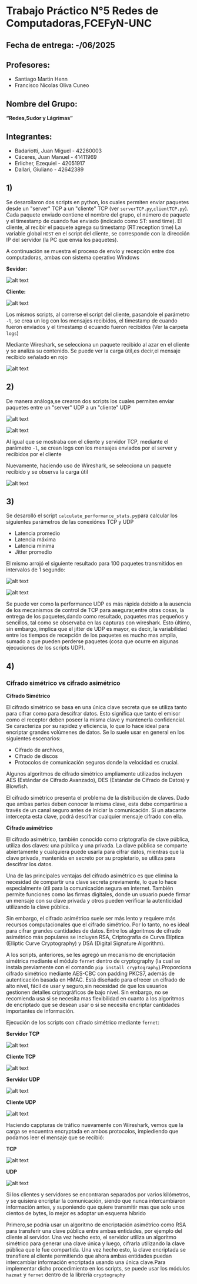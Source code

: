 # Trabajo Práctico N°5 Redes de Computadoras,FCEFyN-UNC #
## Fecha de entrega: -/06/2025 ##

</div>

## Profesores: ##
- Santiago Martin Henn
- Francisco Nicolas Oliva Cuneo

## Nombre del Grupo: ##
**“Redes,Sudor y Lágrimas”**

## Integrantes: ##
- Badariotti, Juan Miguel - 42260003
- Cáceres, Juan Manuel - 41411969
- Erlicher, Ezequiel - 42051917
- Dallari, Giuliano - 42642389


## 1) ##

Se desarollaron dos scripts en python, los cuales permiten enviar paquetes desde un "server" TCP a un "cliente" TCP (ver `serverTCP.py`,`clientTCP.py`). Cada paquete enviado contiene el nombre del grupo, el número de paquete y el timestamp de cuando fue enviado (indicado como ST: send time). El cliente, al recibir el paquete agrega su timestamp (RT:reception time) La variable global `HOST` en el script del cliente, se corresponde con la dirección IP del servidor (la PC que envía los paquetes). 

A continuación se muestra el proceso de envío y recepción entre dos computadoras, ambas con sistema operativo Windows

**Sevidor:**

![alt text](images/serverTCP.jpeg)



**Cliente:**

![alt text](images/ClientTCP.jpeg)


Los mismos scripts, al correrse el script del cliente, pasandole el parámetro `-l`, se crea un log con los mensajes recibidos, el timestamp de cuando fueron enviados y el timestamp d ecuando fueron recibidos (Ver la carpeta `logs`)



Mediante Wireshark, se selecciona un paquete recibido al azar en el cliente y se analiza su contenido.
Se puede ver la carga útil,es decir,el mensaje recibido señalado en rojo

![alt text](images/TCP_packet_content.jpeg)



## 2) ##

De manera análoga,se crearon dos scripts los cuales permiten enviar paquetes entre un "server" UDP a un "cliente" UDP

![alt text](images/serverUDP.jpeg)


![alt text](images/ClientUDP.jpeg)


Al igual que se mostraba con el cliente y servidor TCP, mediante el parámetro `-l`, se crean logs con los mensajes enviados por el server y recibidos por el cliente


Nuevamente, haciendo uso de Wireshark, se selecciona un paquete recibido y se observa la carga útil

![alt text](images/UDP_packet_content.jpeg)

## 3) ##

Se desarolló el script `calculate_performance_stats.py`para calcular los siguientes parámetros de las
conexiónes TCP y UDP

- Latencia promedio
- Latencia máxima
- Latencia mínima
- Jitter promedio 

El mismo arrojó el siguiente resultado para 100 paquetes transmitidos en intervalos de 1 segundo:


![alt text](images/stats_script_run.jpeg)

![alt text](images/performance_comparative_table.png)


Se puede ver como la performance UDP es más rápida debido a la ausencia de los mecanismos de control de TCP para asegurar,entre otras cosas, la entrega de los paquetes,dando como resultado, paquetes mas pequeños y sencillos, tal como se observaba en las capturas con wireshark. Esto último, sin embargo, implica que el jitter de UDP es mayor, es decir, la variabilidad entre los tiempos de recepción de los paquetes es mucho mas amplia, sumado a que pueden perderse paquetes (cosa que ocurre en algunas ejecuciones de los scripts UDP). 

## 4) ##

### Cifrado simétrico vs cifrado asimétrico ###

**Cifrado Simétrico**

El cifrado simétrico se basa en una única clave secreta que se utiliza tanto para cifrar como para descifrar datos. Esto significa que tanto el emisor como el receptor deben poseer la misma clave y mantenerla confidencial. Se caracteriza por su rapidez y eficiencia, lo que lo hace ideal para encriptar grandes volúmenes de datos. Se lo suele usar en general en los siguientes escenarios: 

- Cifrado de archivos, 
- Cifrado de discos  
- Protocolos de comunicación seguros donde la velocidad es crucial. 

Algunos algoritmos de cifrado simétrico ampliamente utilizados incluyen AES (Estándar de Cifrado Avanzado), DES (Estándar de Cifrado de Datos) y Blowfish.

El cifrado simétrico presenta el problema de la distribución de claves. Dado que ambas partes deben conocer la misma clave, esta debe compartirse a través de un canal seguro antes de iniciar la comunicación. Si un atacante intercepta esta clave, podrá descifrar cualquier mensaje cifrado con ella.

**Cifrado asimétrico**

El cifrado asimétrico, también conocido como criptografía de clave pública, utiliza dos claves: una pública y una privada. La clave pública se comparte abiertamente y cualquiera puede usarla para cifrar datos, mientras que la clave privada, mantenida en secreto por su propietario, se utiliza para descifrar los datos.

Una de las principales ventajas del cifrado asimétrico es que elimina la necesidad de compartir una clave secreta previamente, lo que lo hace especialmente útil para la comunicación segura en internet. También permite funciones como las firmas digitales, donde un usuario puede firmar un mensaje con su clave privada y otros pueden verificar la autenticidad utilizando la clave pública.

Sin embargo, el cifrado asimétrico suele ser más lento y requiere más recursos computacionales que el cifrado simétrico. Por lo tanto, no es ideal para cifrar grandes cantidades de datos. Entre los algoritmos de cifrado asimétrico más populares se incluyen RSA, Criptografía de Curva Elíptica (Elliptic Curve Cryptography) y DSA (Digital Signature Algorithm).


A los scripts, anteriores, se les agregó un mecanismo de encriptación simétrica mediante el módulo `fernet` dentro de cryptography (la cual se instala previamente con el comando `pip install cryptography`).Proporciona cifrado simétrico mediante AES-CBC con padding PKCS7, además de autenticación basada en HMAC. Está diseñado para ofrecer un cifrado de alto nivel, fácil de usar y seguro,sin necesidad de que los usuarios gestionen detalles criptográficos de bajo nivel. Sin embargo, no se recomienda usa si se necesita mas flexibilidad en cuanto a los algoritmos de encriptado que se desean usar o si se necesita encriptar cantidades importantes de información. 

Ejecución de los scripts con cifrado simétrico mediante `fernet`:


**Servidor TCP**

![alt text](images/serverTCP_encryption2.42.43.jpeg)


**Cliente TCP**

![alt text](images/ClientTCP_encryption.jpeg)


**Servidor UDP**

![alt text](images/serverUDP_encryption.jpeg)

**Cliente UDP**

![alt text](images/ClientUDP_encryption.jpeg)


Haciendo cappturas de tráfico nuevamente con Wireshark, vemos que la carga se encuentra encryptada en ambos protocolos, impiediendo que podamos leer el mensaje que se recibió:


**TCP**

![alt text](images/TCP_packet_encrypted.jpeg)


**UDP**

![alt text](images/UDP_encrypted_packet.jpeg)




Si los clientes y servidores se encontraran separados por varios kilómetros, y se quisiera encriptar la comunicación, siendo que nunca intercambiaron información antes, y suponiendo que quiere transmitir mas que solo unos cientos de bytes, lo mejor es adoptar un esquema híbrido

Primero,se podría usar un algoritmo de encriptación asimétrico como RSA para transferir una clave pública entre ambas entidades, por ejemplo del cliente al servidor. Una vez hecho esto, el servidor utiliza un algoritmo simétrico para generar una clave única y luego, cifrarla utilizando la clave pública que le fue compartida. Una vez hecho esto, la clave encriptada se transfiere al cliente permitiendo que ahora ambas entidades puedan intercambiar información encriptada usando una única clave.Para implementar dicho procedimiento en los scripts, se puede usar los módulos `hazmat` y `fernet` dentro de la librería `cryptography`
